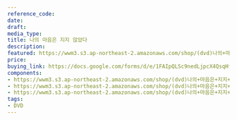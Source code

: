 ```yaml
---
reference_code: 
date: 
draft: 
media_type: 
title: 나의 마음은 지지 않았다
description: 
featured: https://wwm3.s3.ap-northeast-2.amazonaws.com/shop/(dvd)나의+마음은+지지+않았다/19_DVD나의마음은지지않았다+(1)r.jpg
price: 
buying_link: https://docs.google.com/forms/d/e/1FAIpQLSc9nedLjpcX4QsqHfsDClSUvnY_z8JjKZMrkfDJmnqozNUliA/viewform
components:
- https://wwm3.s3.ap-northeast-2.amazonaws.com/shop/(dvd)나의+마음은+지지+않았다/19_DVD나의마음은지지않았다+(1)r.jpg
- https://wwm3.s3.ap-northeast-2.amazonaws.com/shop/(dvd)나의+마음은+지지+않았다/19_DVD나의마음은지지않았다+(2)r.jpg
- https://wwm3.s3.ap-northeast-2.amazonaws.com/shop/(dvd)나의+마음은+지지+않았다/19_DVD나의마음은지지않았다+(3)r.jpg
tags:
- DVD
---
```

